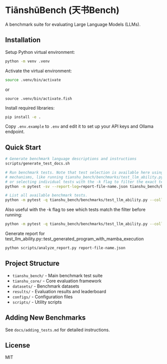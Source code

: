 # TiānshūBench (天书Bench)

A benchmark suite for evaluating Large Language Models (LLMs).

## Installation

Setup Python virtual environment:
```bash
python -m venv .venv
```
Activate the virtual environment:
```bash
source .venv/bin/activate
```
or
```fish
source .venv/bin/activate.fish
```


Install required libraries:
```bash
pip install -e .
```

Copy `.env.example` to `.env` and edit it to set up your API keys and Ollama endpoint.

## Quick Start

```bash
# Generate benchmark language descriptions and instructions
scripts/generate_test_docs.sh

# Run benchmark tests. Note that test selection is available here using standard Pytest
# mechanisms, like running tianshu_bench/benchmarks/test_llm_ability.py::test_generated_program_with_mamba_execution
# or selecting individual tests with the -k flag to filter the exact test identifier, like -k "DeepSeek-V3-0324 and -8-"
python -m pytest -sv --report-log=report-file-name.json tianshu_bench/benchmarks/test_llm_ability.py

# List all available benchmark tests.
python -m pytest -q tianshu_bench/benchmarks/test_llm_ability.py --collect-only
```

Also useful with the -k flag to see which tests match the filter before running:
```bash
python -m pytest -q tianshu_bench/benchmarks/test_llm_ability.py --collect-only -k  "DeepSeek-V3-0324 and -8-"
```

Generate report for test_llm_ability.py::test_generated_program_with_mamba_execution
```bash
python scripts/analyze_report.py report-file-name.json
```

## Project Structure

- `tianshu_bench/` - Main benchmark test suite
- `tianshu_core/` - Core evaluation framework
- `datasets/` - Benchmark datasets
- `results/` - Evaluation results and leaderboard
- `configs/` - Configuration files
- `scripts/` - Utility scripts

## Adding New Benchmarks

See `docs/adding_tests.md` for detailed instructions.

## License
MIT
